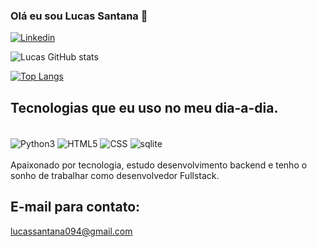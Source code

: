 ### Olá eu sou Lucas Santana 👋


[![Linkedin](https://img.shields.io/badge/LinkedIn-0077B5?style=for-the-badge&logo=linkedin&logoColor=white)](https://www.linkedin.com/in/lucas-sant-ana-magalh%C3%A3es-409300178)


![Lucas GitHub stats](https://github-readme-stats.vercel.app/api?username=MetroRug&show_icons=true&theme=cobalt)

[![Top Langs](https://github-readme-stats.vercel.app/api/top-langs/?username=MetroRug)](https://github.com/anuraghazra/github-readme-stats)

## Tecnologias que eu uso no meu dia-a-dia.

<div style="display: inline_block"><br/>
    <img align="center" alt="Python3" src="https://img.shields.io/badge/Python-14354C?style=for-the-badge&logo=python&logoColor=white" />
    <img align="center" alt="HTML5" src="https://img.shields.io/badge/HTML5-E34F26?style=for-the-badge&logo=html5&logoColor=white" />
    <img align="center" alt="CSS" src="https://img.shields.io/badge/CSS3-1572B6?style=for-the-badge&logo=css3&logoColor=white" />
    <img align="center" alt="sqlite" src="https://img.shields.io/badge/SQLite-07405E?style=for-the-badge&logo=sqlite&logoColor=white" />
</div>

<br/>
Apaixonado por tecnologia, estudo desenvolvimento backend e tenho o sonho de trabalhar como desenvolvedor Fullstack.

## E-mail para contato:
lucassantana094@gmail.com
